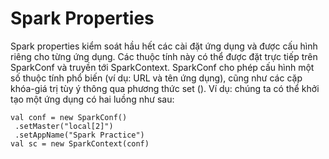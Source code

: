 # Spark Properties
Spark properties kiểm soát hầu hết các cài đặt ứng dụng và được cấu hình riêng 
cho từng ứng dụng. Các thuộc tính này có thể được đặt trực tiếp trên SparkConf và
truyền tới SparkContext. SparkConf cho phép cấu hình một số thuộc tính phổ biến 
(ví dụ: URL và tên ứng dụng), cũng như các cặp khóa-giá trị tùy ý thông qua phương 
thức set (). Ví dụ: chúng ta có thể khởi tạo một ứng dụng có hai luồng như sau:
```
val conf = new SparkConf()
 .setMaster("local[2]")
 .setAppName("Spark Practice")
val sc = new SparkContext(conf)
```
